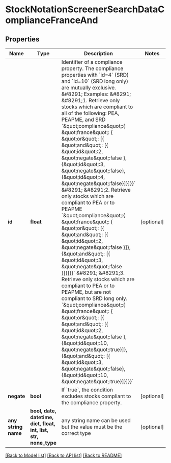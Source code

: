 # StockNotationScreenerSearchDataComplianceFranceAnd


## Properties
Name | Type | Description | Notes
------------ | ------------- | ------------- | -------------
**id** | **float** | Identifier of a compliance property. The compliance properties with &#x60;id&#x3D;4&#x60; (SRD) and &#x60;id&#x3D;10&#x60; (SRD long only) are mutually exclusive.  &amp;#8291;  Examples:  &amp;#8291;  &amp;#8291;1. Retrieve only stocks which are compliant to all of the following: PEA, PEAPME, and SRD  &#x60;\&quot;compliance\&quot;:{ \&quot;france\&quot;: { \&quot;or\&quot;: [{ \&quot;and\&quot;: [{ \&quot;id\&quot;:2, \&quot;negate\&quot;:false }, {\&quot;id\&quot;:3, \&quot;negate\&quot;:false}, {\&quot;id\&quot;:4, \&quot;negate\&quot;:false}]}]}}&#x60;  &amp;#8291;  &amp;#8291;2. Retrieve only stocks which are compliant to PEA or to PEAPME  &#x60;\&quot;compliance\&quot;:{ \&quot;france\&quot;: { \&quot;or\&quot;: [{ \&quot;and\&quot;: [{ \&quot;id\&quot;:2, \&quot;negate\&quot;:false  }]}, {\&quot;and\&quot;: [{ \&quot;id\&quot;:3, \&quot;negate\&quot;:false }]}]}}&#x60;  &amp;#8291;  &amp;#8291;3. Retrieve only stocks which are compliant to PEA or to PEAPME, but are not compliant to SRD long only.  &#x60;\&quot;compliance\&quot;:{ \&quot;france\&quot;: { \&quot;or\&quot;: [{ \&quot;and\&quot;: [{ \&quot;id\&quot;:2, \&quot;negate\&quot;:false },{\&quot;id\&quot;:10, \&quot;negate\&quot;:true}]}, {\&quot;and\&quot;: [{ \&quot;id\&quot;:3, \&quot;negate\&quot;:false},{\&quot;id\&quot;:10, \&quot;negate\&quot;:true}]}]}}&#x60; | [optional] 
**negate** | **bool** | If &#x60;true&#x60;, the condition excludes stocks compliant to the compliance property.  | [optional] 
**any string name** | **bool, date, datetime, dict, float, int, list, str, none_type** | any string name can be used but the value must be the correct type | [optional]

[[Back to Model list]](../README.md#documentation-for-models) [[Back to API list]](../README.md#documentation-for-api-endpoints) [[Back to README]](../README.md)


